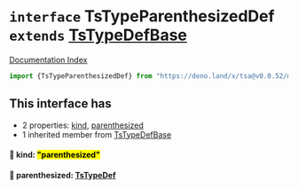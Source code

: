 # `interface` TsTypeParenthesizedDef `extends` [TsTypeDefBase](../private.interface.TsTypeDefBase/README.md)

[Documentation Index](../README.md)

```ts
import {TsTypeParenthesizedDef} from "https://deno.land/x/tsa@v0.0.52/mod.ts"
```

## This interface has

- 2 properties:
[kind](#-kind-parenthesized),
[parenthesized](#-parenthesized-tstypedef)
- 1 inherited member from [TsTypeDefBase](../private.interface.TsTypeDefBase/README.md)


#### 📄 kind: <mark>"parenthesized"</mark>



#### 📄 parenthesized: [TsTypeDef](../type.TsTypeDef/README.md)



